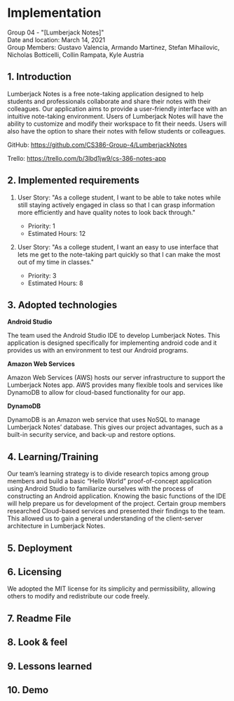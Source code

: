 # Implementation
Group 04 - "[Lumberjack Notes]"  
Date and location: March 14, 2021  
Group Members: Gustavo Valencia, Armando Martinez, Stefan Mihailovic, Nicholas Botticelli, Collin Rampata, Kyle Austria

## 1. Introduction

Lumberjack Notes is a free note-taking application designed to help students and professionals collaborate and share
their notes with their colleagues. Our application aims to provide a user-friendly interface with an intuitive
note-taking environment. Users of Lumberjack Notes will have the ability to customize and modify their workspace to fit
their needs. Users will also have the option to share their notes with fellow students or colleagues.

GitHub: https://github.com/CS386-Group-4/LumberjackNotes

Trello: https://trello.com/b/3lbd1jw9/cs-386-notes-app

## 2. Implemented requirements

1. User Story: "As a college student, I want to be able to take notes while still staying actively engaged in class so
that I can grasp information more efficiently and have quality notes to look back through."
    - Priority: 1
    - Estimated Hours: 12

2. User Story: "As a college student, I want an easy to use interface that lets me get to the note-taking part quickly
so that I can make the most out of my time in classes."
    - Priority: 3
    - Estimated Hours: 8

## 3. Adopted technologies

**Android Studio**

The team used the Android Studio IDE to develop Lumberjack Notes. This application is designed specifically for implementing android code and it provides us with an environment to test our Android programs.

**Amazon Web Services**

Amazon Web Services (AWS) hosts our server infrastructure to support the Lumberjack Notes app. AWS provides many
flexible tools and services like DynamoDB to allow for cloud-based functionality for our app.

**DynamoDB**

DynamoDB is an Amazon web service that uses NoSQL to manage Lumberjack Notes’ database. This gives our project
advantages, such as a built-in security service, and back-up and restore options.

## 4. Learning/Training

Our team’s learning strategy is to divide research topics among group members and build a basic “Hello World”
proof-of-concept application using Android Studio to familiarize ourselves with the process of constructing an Android
application. Knowing the basic functions of the IDE will help prepare us for development of the project. Certain group
members researched Cloud-based services and presented their findings to the team. This allowed us to gain a general
understanding of the client-server architecture in Lumberjack Notes.

## 5. Deployment


## 6. Licensing
We adopted the MIT license for its simplicity and permissibility, allowing others to modify and redistribute our code freely.

## 7. Readme File


## 8. Look & feel


## 9. Lessons learned


## 10. Demo
